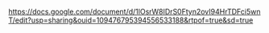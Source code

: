 https://docs.google.com/document/d/1lOsrW8IDrS0Ftyn2ovI94HrTDFci5wnT/edit?usp=sharing&ouid=109476795394556533188&rtpof=true&sd=true 
